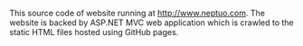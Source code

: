 This source code of website running at <http://www.neptuo.com>. The website is backed by ASP.NET MVC web application which is crawled to the static HTML files hosted using GitHub pages.
